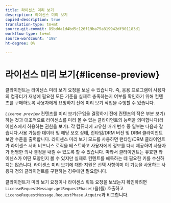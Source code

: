 ```yaml
---
title: 라이선스 미리 보기
description: 라이선스 미리 보기
copied-description: true
translation-type: tm+mt
source-git-commit: 89bdda1d4bd5c126f19ba75a819942df901183d1
workflow-type: tm+mt
source-wordcount: '198'
ht-degree: 0%

---
```



# 라이선스 미리 보기{#license-preview}

클라이언트는 라이센스 미리 보기 요청을 보낼 수 있습니다. 즉, 응용 프로그램이 사용자의 컴퓨터가 재생에 필요한 모든 기준을 실제로 충족하는지 여부를 확인하기 위해 컨텐츠를 구매하도록 사용자에게 요청하기 전에 미리 보기 작업을 수행할 수 있습니다.

*`License preview`* 컨텐츠를 미리 보기(구입을 결정하기 전에 컨텐츠의 작은 부분 보기)하는 것과 대조적으로 라이센스를 미리 볼 수 있는 클라이언트의 능력을 의미합니다(라이센스에서 허용하는 권한을 보기). 각 컴퓨터에 고유한 매개 변수 중 일부는 다음과 같습니다.사용 가능한 데이터 및 해당 보호 상태, 런타임/DRM 버전 및 DRM 클라이언트 보안 수준을 출력합니다. 라이센스 미리 보기 모드를 사용하면 런타임/DRM 클라이언트가 라이센스 서버 비즈니스 로직을 테스트하고 사용자에게 정보를 다시 제공하여 사용자가 현명한 의사 결정을 내릴 수 있도록 할 수 있습니다. 따라서 클라이언트는 유효한 라이센스가 어떤 모양인지 볼 수 있지만 실제로 컨텐트를 해독하는 데 필요한 키를 수신하지는 않습니다. 라이센스 미리 보기에 대한 지원은 선택 사항이며 이 기능을 사용하는 사용자 정의 클라이언트를 구현하는 경우에만 필요합니다.

클라이언트가 미리 보기 요청이나 라이센스 획득 요청을 보냈는지 확인하려면 `LicenseRequestMessage.getRequestPhase()`을(를) 호출하고 `LicenseRequestMessage.RequestPhase.Acquire`과 비교합니다.
